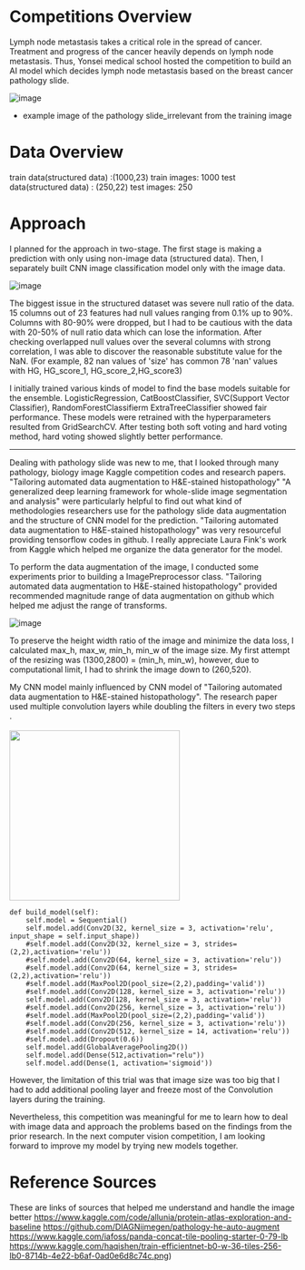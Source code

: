# Competitions Overview
Lymph node metastasis takes a critical role in the spread of cancer. Treatment and progress of the cancer heavily depends on lymph node metastasis. Thus, Yonsei medical school hosted the competition to build an AI model which decides lymph node metastasis based on the breast cancer pathology slide.


![image](https://user-images.githubusercontent.com/86555104/209470159-4b44a21d-c4a7-4bf3-8fc1-cf424e537bf3.png)
- example image of the pathology slide_irrelevant from the training image

# Data Overview
train data(structured data) :(1000,23)
train images: 1000
test data(structured data) : (250,22)
test images: 250

# Approach
I planned for the approach in two-stage. The first stage is making a prediction with only using non-image data (structured data). Then, I separately built CNN image classification model only with the image data. 

![image](https://user-images.githubusercontent.com/86555104/209469670-4a9f6c38-5a1c-4ea7-9d8c-f455268818ba.png)

The biggest issue in the structured dataset was severe null ratio of the data. 15 columns out of 23 features had null values ranging from 0.1% up to 90%. Columns with 80-90% were dropped, but I had to be cautious with the data with 20-50% of null ratio data which can lose the information. After checking overlapped null values over the several columns with strong correlation, I was able to discover the reasonable substitute value for the NaN. (For example, 82 nan values of 'size' has common 78 'nan' values with HG, HG_score_1, HG_score_2,HG_score3)

I initially trained various kinds of model to find the base models suitable for the ensemble. LogisticRegression, CatBoostClassifier, SVC(Support Vector Classifier), RandomForestClassifierm ExtraTreeClassifier showed fair performance. These models were retrained with the hyperparameters resulted from GridSearchCV. After testing both soft voting and hard voting method, hard voting showed slightly better performance.
<hr>

Dealing with pathology slide was new to me, that I looked through many pathology, biology image Kaggle competition codes and research papers. "Tailoring automated data augmentation to H&E-stained histopathology" "A generalized deep learning framework for whole-slide image segmentation and analysis" were particularly helpful to find out what kind of methodologies researchers use for the pathology slide data augmentation and the structure of CNN model for the prediction. "Tailoring automated data augmentation to H&E-stained histopathology" was very resourceful providing tensorflow codes in github. I really appreciate Laura Fink's work from Kaggle which helped me organize the data generator for the model.

To perform the data augmentation of the image, I conducted some experiments prior to building a ImagePreprocessor class. "Tailoring automated data augmentation to H&E-stained histopathology" provided recommended magnitude range of data augmentation on github which helped me adjust the range of transforms.


![image](https://user-images.githubusercontent.com/86555104/209470513-8597a08d-1c30-4621-8f6a-2d1bb489d39a.png)

To preserve the height width ratio of the image and minimize the data loss, I calculated max_h, max_w, min_h, min_w of the image size. My first attempt of the resizing was (1300,2800) = (min_h, min_w), however, due to computational limit, I had to shrink the image down to (260,520).

My CNN model mainly influenced by CNN model of "Tailoring automated data augmentation to H&E-stained histopathology". The research paper used multiple convolution layers while doubling the filters in every two steps . <br>
<br>
<img src ="https://user-images.githubusercontent.com/86555104/209471572-2c24f880-62f7-481e-8543-9c2546acf802.png" width=300 height =300>

    def build_model(self):
        self.model = Sequential()
        self.model.add(Conv2D(32, kernel_size = 3, activation='relu', input_shape = self.input_shape))
        #self.model.add(Conv2D(32, kernel_size = 3, strides=(2,2),activation='relu'))
        #self.model.add(Conv2D(64, kernel_size = 3, activation='relu'))
        #self.model.add(Conv2D(64, kernel_size = 3, strides=(2,2),activation='relu'))
        #self.model.add(MaxPool2D(pool_size=(2,2),padding='valid'))
        #self.model.add(Conv2D(128, kernel_size = 3, activation='relu'))
        self.model.add(Conv2D(128, kernel_size = 3, activation='relu'))
        #self.model.add(Conv2D(256, kernel_size = 3, activation='relu'))
        #self.model.add(MaxPool2D(pool_size=(2,2),padding='valid'))
        #self.model.add(Conv2D(256, kernel_size = 3, activation='relu'))
        #self.model.add(Conv2D(512, kernel_size = 14, activation='relu'))
        #self.model.add(Dropout(0.6))
        self.model.add(GlobalAveragePooling2D())
        self.model.add(Dense(512,activation="relu"))
        self.model.add(Dense(1, activation='sigmoid'))

However, the limitation of this trial was that image size was too big that I had to add additional pooling layer and freeze most of the Convolution layers during the training.

Nevertheless, this competition was meaningful for me to learn how to deal with image data and approach the problems based on the findings from the prior research. In the next computer vision competition, I am looking forward to improve my model by trying new models together.


# Reference Sources 
These are links of sources that helped me understand and handle the image better
https://www.kaggle.com/code/allunia/protein-atlas-exploration-and-baseline
https://github.com/DIAGNijmegen/pathology-he-auto-augment
https://www.kaggle.com/iafoss/panda-concat-tile-pooling-starter-0-79-lb
https://www.kaggle.com/haqishen/train-efficientnet-b0-w-36-tiles-256-lb0-8714b-4e22-b6af-0ad0e6d8c74c.png)
